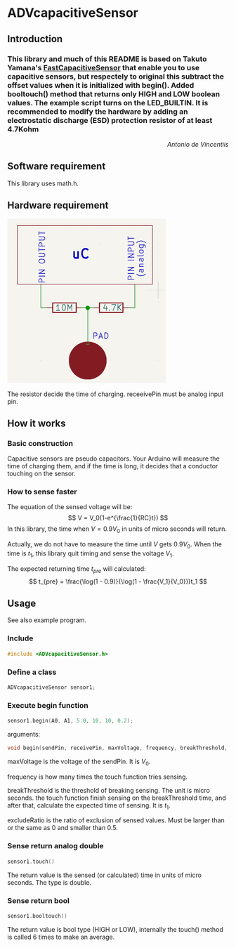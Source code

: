 # ADVcapacitiveSensor

## Introduction

### This library and much of this README is based on Takuto Yamana's [FastCapacitiveSensor](https://github.com/Nyanyan/FastCapacitiveSensor) that enable you to use capacitive sensors, but respectely to original this subtract the offset values ​​when it is initialized with begin(). Added booltouch() method that returns only HIGH and LOW boolean values. The example script turns on the LED_BUILTIN. It is recommended to modify the hardware by adding an electrostatic discharge (ESD) protection resistor of at least 4.7Kohm
<p style="text-align: right"><em>Antonio de Vincentiis</em></p>

## Software requirement

This library uses math.h.

## Hardware requirement

![](img/hardwarerequirement.PNG)

The resistor decide the time of charging. receeivePin must be analog input pin.

## How it works

### Basic construction

Capacitive sensors are pseudo capacitors. Your Arduino will measure the time of charging them, and if the time is long, it decides that a conductor touching on the sensor.

### How to sense faster

The equation of the sensed voltage will be:
$$
V = V_0(1-e^{\frac{1}{RC}t})
$$
In this library, the time when $V=0.9V_0$ in units of micro seconds will return.

Actually, we do not have to measure the time until $V$ gets $0.9V_0$. When the time is $t_1$, this library quit timing and sense the voltage $V_1$.

The expected returning time $t_{pre}$ will calculated:
$$
t_{pre} = \frac{\log(1 - 0.9)}{\log(1 - \frac{V_1}{V_0})}t_1
$$

## Usage

See also example program.

### Include

```c++
#include <ADVcapacitiveSensor.h>
```

### Define a class

```c++
ADVcapacitiveSensor sensor1;
```

### Execute begin function

```c++
sensor1.begin(A0, A1, 5.0, 10, 10, 0.2);
```

arguments:

```c++
void begin(sendPin, receivePin, maxVoltage, frequency, breakThreshold, excludeRatio);
```

maxVoltage is the voltage of the sendPin. It is $V_0$.

frequency is how many times the touch function tries sensing.

breakThreshold is the threshold of breaking sensing. The unit is micro seconds. the touch function finish sensing on the breakThreshold time, and after that, calculate the expected time of sensing. It is $t_1$.

excludeRatio is the ratio of exclusion of sensed values. Must be larger than or the same as 0 and smaller than 0.5.

### Sense return analog double

```c++
sensor1.touch()
```

The return value is the sensed (or calculated) time in units of micro seconds. The type is double.

### Sense return bool

```c++
sensor1.booltouch()
```

The return value is bool type (HIGH or LOW), internally the touch() method is called 6 times to make an average.